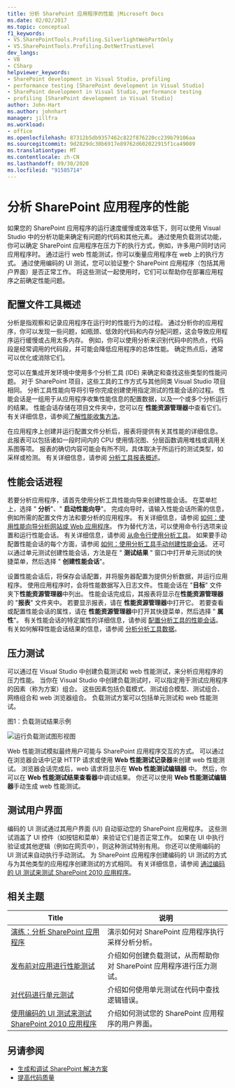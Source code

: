 ```yaml
---
title: 分析 SharePoint 应用程序的性能 |Microsoft Docs
ms.date: 02/02/2017
ms.topic: conceptual
f1_keywords:
- VS.SharePointTools.Profiling.SilverlightWebPartOnly
- VS.SharePointTools.Profiling.DotNetTrustLevel
dev_langs:
- VB
- CSharp
helpviewer_keywords:
- SharePoint development in Visual Studio, profiling
- performance testing [SharePoint development in Visual Studio]
- SharePoint development in Visual Studio, performance testing
- profiling [SharePoint development in Visual Studio]
author: John-Hart
ms.author: johnhart
manager: jillfra
ms.workload:
- office
ms.openlocfilehash: 87312b5db9357462c822f876220cc239b79106aa
ms.sourcegitcommit: 9d2829dc30b6917e89762d602022915f1ca49089
ms.translationtype: MT
ms.contentlocale: zh-CN
ms.lasthandoff: 09/30/2020
ms.locfileid: "91585714"
---
```

# <a name="profile-the-performance-of-sharepoint-applications"></a>分析 SharePoint 应用程序的性能

如果您的 SharePoint 应用程序的运行速度缓慢或效率低下，则可以使用 Visual Studio 中的分析功能来确定有问题的代码和其他元素。 通过使用负载测试功能，你可以确定 SharePoint 应用程序在压力下的执行方式，例如，许多用户同时访问应用程序时。 通过运行 web 性能测试，你可以衡量应用程序在 web 上的执行方式。 通过使用编码的 UI 测试，您可以验证整个 SharePoint 应用程序（包括其用户界面）是否正常工作。 将这些测试一起使用时，它们可以帮助你在部署应用程序之前确定性能问题。

## <a name="profile-tools-overview"></a>配置文件工具概述

分析是指观察和记录应用程序在运行时的性能行为的过程。 通过分析你的应用程序，你可以发现一些问题，如瓶颈、低效的代码和内存分配问题，这会导致应用程序运行缓慢或占用太多内存。 例如，你可以使用分析来识别代码中的热点，代码段是经常调用的代码段，并可能会降低应用程序的总体性能。 确定热点后，通常可以优化或消除它们。

您可以在集成开发环境中使用多个分析工具 (IDE) 来确定和查找这些类型的性能问题。 对于 SharePoint 项目，这些工具的工作方式与其他同类 Visual Studio 项目相同。 分析工具性能向导将引导你完成创建使用指定测试的性能会话的过程。 性能会话是一组用于从应用程序收集性能信息的配置数据，以及一个或多个分析运行的结果。 性能会话存储在项目文件夹中，您可以在 **性能资源管理器**中查看它们。 有关详细信息，请参阅[了解性能收集方法](../profiling/understanding-performance-collection-methods.md)。

在应用程序上创建并运行配置文件分析后，报表将提供有关其性能的详细信息。 此报表可以包括诸如一段时间内的 CPU 使用情况图、分层函数调用堆栈或调用关系图等项。 报表的确切内容可能会有所不同，具体取决于所运行的测试类型，如采样或检测。 有关详细信息，请参阅 [分析工具报表概述](../profiling/performance-report-overview.md)。

## <a name="performance-session-process"></a>性能会话进程

若要分析应用程序，请首先使用分析工具性能向导来创建性能会话。 在菜单栏上，选择 " **分析**"、" **启动性能向导**"。 完成向导时，请输入性能会话所需的信息，例如所需的配置文件方法和要分析的应用程序。 有关详细信息，请参阅 [如何：使用性能向导分析网站或 Web 应用程序](../profiling/how-to-collect-performance-data-for-a-web-site.md)。 作为替代方法，可以使用命令行选项来设置和运行性能会话。 有关详细信息，请参阅 [从命令行使用分析工具](../profiling/using-the-profiling-tools-from-the-command-line.md)。 如果要手动配置性能会话的每个方面，请参阅 [如何：使用分析工具手动创建性能会话](../profiling/how-to-manually-create-performance-sessions.md)。 还可以通过单元测试创建性能会话，方法是在 " **测试结果** " 窗口中打开单元测试的快捷菜单，然后选择 " **创建性能会话**"。

设置性能会话后，将保存会话配置，并将服务器配置为提供分析数据，并运行应用程序。 使用应用程序时，会将性能数据写入日志文件。 性能会话在 "**目标**" 文件夹下**性能资源管理器**中列出。 性能会话完成后，其报表将显示在**性能资源管理器**的 "**报表**" 文件夹中。 若要显示报表，请在 **性能资源管理器**中打开它。 若要查看或配置性能会话的属性，请在 **性能资源管理器**中打开其快捷菜单，然后选择 " **属性**"。 有关性能会话的特定属性的详细信息，请参阅 [配置分析工具的性能会话](../profiling/configuring-performance-sessions.md)。 有关如何解释性能会话结果的信息，请参阅 [分析分析工具数据](../profiling/analyzing-performance-tools-data.md)。

## <a name="stress-test"></a>压力测试

可以通过在 Visual Studio 中创建负载测试和 web 性能测试，来分析应用程序的压力性能。 当你在 Visual Studio 中创建负载测试时，可以指定用于测试应用程序的因素（称为方案）组合。 这些因素包括负载模式、测试组合模型、测试组合、网络组合和 web 浏览器组合。 负载测试方案可以包括单元测试和 web 性能测试。

图1：负载测试结果示例

![运行负载测试图形视图](../sharepoint/media/load-webgraphs.png "运行负载测试图形视图")

Web 性能测试模拟最终用户可能与 SharePoint 应用程序交互的方式。 可以通过在浏览器会话中记录 HTTP 请求或使用 **Web 性能测试记录器**来创建 web 性能测试。 浏览器会话完成后，web 请求将显示在 **Web 性能测试编辑器** 中。 然后，你可以在 **Web 性能测试结果查看器**中调试结果。 你还可以使用 **Web 性能测试编辑器**手动生成 web 性能测试。

## <a name="test-user-interfaces"></a>测试用户界面

编码的 UI 测试通过其用户界面 (UI) 自动驱动您的 SharePoint 应用程序。 这些测试涵盖了 UI 控件（如按钮和菜单）来验证它们是否正常工作。 如果在 UI 中执行验证或其他逻辑（例如在网页中），则这种测试特别有用。 你还可以使用编码的 UI 测试来自动执行手动测试。 为 SharePoint 应用程序创建编码的 UI 测试的方式与为其他类型的应用程序创建测试的方式相同。 有关详细信息，请参阅 [通过编码的 UI 测试来测试 SharePoint 2010 应用程序](../vs-2015/test/testing-sharepoint-2010-applications-with-coded-ui-tests.md?view=vs-2015&preserve-view=true)。

## <a name="related-topics"></a>相关主题

|Title|说明|
|-----------|-----------------|
|[演练：分析 SharePoint 应用程序](../sharepoint/walkthrough-profiling-a-sharepoint-application.md)|演示如何对 SharePoint 应用程序执行采样分析分析。|
|[发布前对应用进行性能测试](/azure/devops/test/load-test/run-performance-tests-app-before-release?view=vsts&preserve-view=true)|介绍如何创建负载测试，从而帮助你对 SharePoint 应用程序进行压力测试。|
|[对代码进行单元测试](../test/unit-test-your-code.md)|介绍如何使用单元测试在代码中查找逻辑错误。|
|[使用编码的 UI 测试来测试 SharePoint 2010 应用程序](../vs-2015/test/testing-sharepoint-2010-applications-with-coded-ui-tests.md?view=vs-2015&preserve-view=true)|介绍如何测试您的 SharePoint 应用程序的用户界面。|

## <a name="see-also"></a>另请参阅

- [生成和调试 SharePoint 解决方案](../sharepoint/building-and-debugging-sharepoint-solutions.md)
- [提高代码质量](../test/improve-code-quality.md)